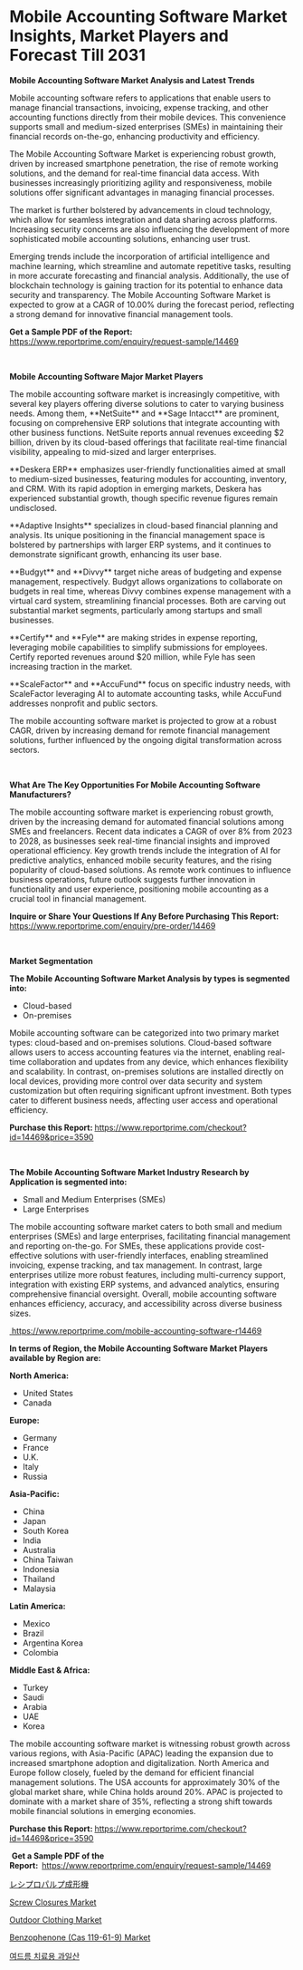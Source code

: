<p><h1>Mobile Accounting Software Market Insights, Market Players and Forecast Till 2031</h1></p><p><strong>Mobile Accounting Software Market Analysis and Latest Trends</strong></p>
<p><p>Mobile accounting software refers to applications that enable users to manage financial transactions, invoicing, expense tracking, and other accounting functions directly from their mobile devices. This convenience supports small and medium-sized enterprises (SMEs) in maintaining their financial records on-the-go, enhancing productivity and efficiency.</p><p>The Mobile Accounting Software Market is experiencing robust growth, driven by increased smartphone penetration, the rise of remote working solutions, and the demand for real-time financial data access. With businesses increasingly prioritizing agility and responsiveness, mobile solutions offer significant advantages in managing financial processes.</p><p>The market is further bolstered by advancements in cloud technology, which allow for seamless integration and data sharing across platforms. Increasing security concerns are also influencing the development of more sophisticated mobile accounting solutions, enhancing user trust.</p><p>Emerging trends include the incorporation of artificial intelligence and machine learning, which streamline and automate repetitive tasks, resulting in more accurate forecasting and financial analysis. Additionally, the use of blockchain technology is gaining traction for its potential to enhance data security and transparency. The Mobile Accounting Software Market is expected to grow at a CAGR of 10.00% during the forecast period, reflecting a strong demand for innovative financial management tools.</p></p>
<p><strong>Get a Sample PDF of the Report:&nbsp;</strong> <a href="https://www.reportprime.com/enquiry/request-sample/14469">https://www.reportprime.com/enquiry/request-sample/14469</a></p>
<p>&nbsp;</p>
<p><strong>Mobile Accounting Software Major Market Players</strong></p>
<p><p>The mobile accounting software market is increasingly competitive, with several key players offering diverse solutions to cater to varying business needs. Among them, **NetSuite** and **Sage Intacct** are prominent, focusing on comprehensive ERP solutions that integrate accounting with other business functions. NetSuite reports annual revenues exceeding $2 billion, driven by its cloud-based offerings that facilitate real-time financial visibility, appealing to mid-sized and larger enterprises.</p><p>**Deskera ERP** emphasizes user-friendly functionalities aimed at small to medium-sized businesses, featuring modules for accounting, inventory, and CRM. With its rapid adoption in emerging markets, Deskera has experienced substantial growth, though specific revenue figures remain undisclosed.</p><p>**Adaptive Insights** specializes in cloud-based financial planning and analysis. Its unique positioning in the financial management space is bolstered by partnerships with larger ERP systems, and it continues to demonstrate significant growth, enhancing its user base.</p><p>**Budgyt** and **Divvy** target niche areas of budgeting and expense management, respectively. Budgyt allows organizations to collaborate on budgets in real time, whereas Divvy combines expense management with a virtual card system, streamlining financial processes. Both are carving out substantial market segments, particularly among startups and small businesses.</p><p>**Certify** and **Fyle** are making strides in expense reporting, leveraging mobile capabilities to simplify submissions for employees. Certify reported revenues around $20 million, while Fyle has seen increasing traction in the market.</p><p>**ScaleFactor** and **AccuFund** focus on specific industry needs, with ScaleFactor leveraging AI to automate accounting tasks, while AccuFund addresses nonprofit and public sectors. </p><p>The mobile accounting software market is projected to grow at a robust CAGR, driven by increasing demand for remote financial management solutions, further influenced by the ongoing digital transformation across sectors.</p></p>
<p>&nbsp;</p>
<p><strong>What Are The Key Opportunities For Mobile Accounting Software Manufacturers?</strong></p>
<p><p>The mobile accounting software market is experiencing robust growth, driven by the increasing demand for automated financial solutions among SMEs and freelancers. Recent data indicates a CAGR of over 8% from 2023 to 2028, as businesses seek real-time financial insights and improved operational efficiency. Key growth trends include the integration of AI for predictive analytics, enhanced mobile security features, and the rising popularity of cloud-based solutions. As remote work continues to influence business operations, future outlook suggests further innovation in functionality and user experience, positioning mobile accounting as a crucial tool in financial management.</p></p>
<p><strong>Inquire or Share Your Questions If Any Before Purchasing This Report:</strong> <a href="https://www.reportprime.com/enquiry/pre-order/14469">https://www.reportprime.com/enquiry/pre-order/14469</a></p>
<p>&nbsp;</p>
<p><strong>Market Segmentation</strong></p>
<p><strong>The Mobile Accounting Software Market Analysis by types is segmented into:</strong></p>
<p><ul><li>Cloud-based</li><li>On-premises</li></ul></p>
<p><p>Mobile accounting software can be categorized into two primary market types: cloud-based and on-premises solutions. Cloud-based software allows users to access accounting features via the internet, enabling real-time collaboration and updates from any device, which enhances flexibility and scalability. In contrast, on-premises solutions are installed directly on local devices, providing more control over data security and system customization but often requiring significant upfront investment. Both types cater to different business needs, affecting user access and operational efficiency.</p></p>
<p><strong>Purchase this Report:&nbsp;</strong><a href="https://www.reportprime.com/checkout?id=14469&price=3590">https://www.reportprime.com/checkout?id=14469&price=3590</a></p>
<p>&nbsp;</p>
<p><strong>The Mobile Accounting Software Market Industry Research by Application is segmented into:</strong></p>
<p><ul><li>Small and Medium Enterprises (SMEs)</li><li>Large Enterprises</li></ul></p>
<p><p>The mobile accounting software market caters to both small and medium enterprises (SMEs) and large enterprises, facilitating financial management and reporting on-the-go. For SMEs, these applications provide cost-effective solutions with user-friendly interfaces, enabling streamlined invoicing, expense tracking, and tax management. In contrast, large enterprises utilize more robust features, including multi-currency support, integration with existing ERP systems, and advanced analytics, ensuring comprehensive financial oversight. Overall, mobile accounting software enhances efficiency, accuracy, and accessibility across diverse business sizes.</p></p>
<p><a href="https://www.reportprime.com/mobile-accounting-software-r14469">&nbsp;https://www.reportprime.com/mobile-accounting-software-r14469</a></p>
<p><strong>In terms of Region, the Mobile Accounting Software Market Players available by Region are:</strong></p>
<p>
    <p> <strong> North America: </strong>
        <ul>
            <li>United States</li>
            <li>Canada</li>
        </ul>
        </p> 
    <p> <strong> Europe: </strong>
        <ul>
            <li>Germany</li>
            <li>France</li>
            <li>U.K.</li>
            <li>Italy</li>
            <li>Russia</li>
        </ul>
        </p> 
    <p> <strong> Asia-Pacific: </strong>
        <ul>
            <li>China</li>
            <li>Japan</li>
            <li>South Korea</li>
            <li>India</li>
            <li>Australia</li>
            <li>China Taiwan</li>
            <li>Indonesia</li>
            <li>Thailand</li>
            <li>Malaysia</li>
        </ul>
        </p> 
    <p> <strong> Latin America: </strong>
        <ul>
            <li>Mexico</li>
            <li>Brazil</li>
            <li>Argentina Korea</li>
            <li>Colombia</li>
        </ul>
        </p> 
    <p> <strong> Middle East & Africa: </strong>
        <ul>
            <li>Turkey</li>
            <li>Saudi</li>
            <li>Arabia</li>
            <li>UAE</li>
            <li>Korea</li>
        </ul>
    </p>
    </p>
<p><p>The mobile accounting software market is witnessing robust growth across various regions, with Asia-Pacific (APAC) leading the expansion due to increased smartphone adoption and digitalization. North America and Europe follow closely, fueled by the demand for efficient financial management solutions. The USA accounts for approximately 30% of the global market share, while China holds around 20%. APAC is projected to dominate with a market share of 35%, reflecting a strong shift towards mobile financial solutions in emerging economies.</p></p>
<p><strong>Purchase this Report: </strong><a href="https://www.reportprime.com/checkout?id=14469&price=3590">https://www.reportprime.com/checkout?id=14469&price=3590</a></p>
<p>&nbsp;<strong>Get a Sample PDF of the Report:&nbsp;&nbsp;</strong><a href="https://www.reportprime.com/enquiry/request-sample/14469">https://www.reportprime.com/enquiry/request-sample/14469</a></p>
<p><strong></strong></p>
<p><p><a href="https://medium.com/@dfs4ff/%E6%9C%AA%E6%9D%A5%E3%81%AB%E5%82%99%E3%81%88%E3%81%9F-%E3%82%B0%E3%83%AD%E3%83%BC%E3%83%90%E3%83%AB%E3%81%AA%E5%BE%80%E5%BE%A9%E3%83%91%E3%83%AB%E3%83%97%E6%88%90%E5%BD%A2%E6%A9%9F%E5%B8%82%E5%A0%B4%E3%81%AB%E9%96%A2%E3%81%99%E3%82%8B%E6%88%A6%E7%95%A5%E7%9A%84%E6%B4%9E%E5%AF%9F-2024%E5%B9%B4-2031%E5%B9%B4-f1441f4349e3">レシプロパルプ成形機</a></p><p><a href="https://medium.com/@polesdua.1/market-insights-global-screw-closures-market-forecast-and-innovation-trends-2024-2031-ecb88e3fb80e">Screw Closures Market</a></p><p><a href="https://medium.com/@rontaybrewer02024/the-global-outdoor-clothing-market-is-expected-to-witness-a-compound-annual-growth-rate-cagr-of-876c367360c7">Outdoor Clothing Market</a></p><p><a href="https://issuu.com/reportprime-2/docs/benzophenone-cas-119-61-9-market-si_d0ab98cebf0827">Benzophenone (Cas 119-61-9) Market</a></p><p><a href="https://medium.com/@laurance99/%EC%84%B8%EA%B3%84-fruit-acid-for-acne-market-%EC%9D%80-2024%EC%97%90%EC%84%9C-2031%EB%A1%9C-%EC%97%B0%ED%8F%89%EA%B7%A0-%EC%A6%9D%EA%B0%80%EC%9C%A8%EC%9D%84-%EB%B3%B4%EC%9D%BC-%EA%B2%83%EC%9C%BC%EB%A1%9C-%EC%98%88%EC%83%81%EB%90%A9%EB%8B%88%EB%8B%A4-6e232c0db0a5">여드름 치료용 과일산</a></p></p>